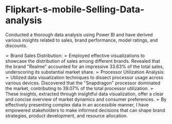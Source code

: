 # Flipkart-s-mobile-Selling-Data-analysis


Conducted a thorough data analysis using Power BI and have derived various insights related to sales, brand performance, model ratings, and discounts.

➢ Brand Sales Distribution:
➢ Employed effective visualizations to showcase the distribution of sales among different brands. Revealed that the brand "Realme" accounted for an impressive 33.63% of the total sales, underscoring its substantial market share.
➢ Processor Utilization Analysis:
➢ Utilized data visualization techniques to dissect processor usage across various devices. Discovered that the "Snapdragon" processor dominated the market, contributing to 39.07% of the total processor utilization.
➢ These insights, extracted through insightful data visualization, offer a clear and concise overview of market dynamics and consumer preferences.
➢ By effectively presenting complex data in an accessible manner, I have empowered stakeholders to make informed decisions that can shape brand strategies, product development, and resource allocation.
